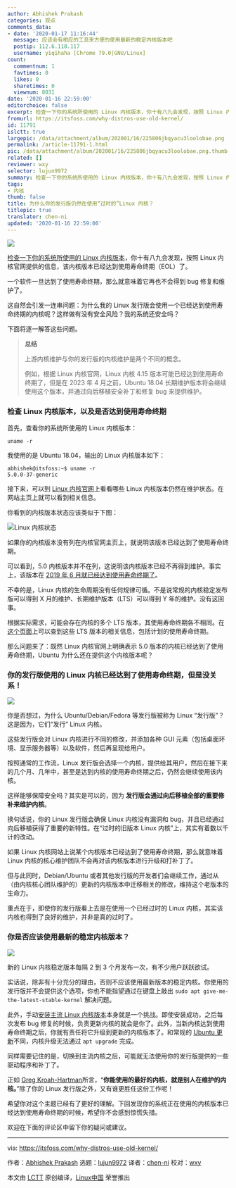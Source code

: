 ```yaml
---
author: Abhishek Prakash
categories: 观点
comments_data:
- date: '2020-01-17 11:16:44'
  message: 应该会有相应的工具来方便的使用最新的稳定内核版本吧
  postip: 112.6.118.117
  username: yiqihaha [Chrome 79.0|GNU/Linux]
count:
  commentnum: 1
  favtimes: 0
  likes: 0
  sharetimes: 0
  viewnum: 8031
date: '2020-01-16 22:59:00'
editorchoice: false
excerpt: 检查一下你的系统所使用的 Linux 内核版本，你十有八九会发现，按照 Linux 内核官网提供的信息，该内核版本已经达到使用寿命终期（EOL）了。
fromurl: https://itsfoss.com/why-distros-use-old-kernel/
id: 11791
islctt: true
largepic: /data/attachment/album/202001/16/225806jbqyacu3loolobae.png
permalink: /article-11791-1.html
pic: /data/attachment/album/202001/16/225806jbqyacu3loolobae.png.thumb.jpg
related: []
reviewer: wxy
selector: lujun9972
summary: 检查一下你的系统所使用的 Linux 内核版本，你十有八九会发现，按照 Linux 内核官网提供的信息，该内核版本已经达到使用寿命终期（EOL）了。
tags:
- 内核
thumb: false
title: 为什么你的发行版仍然在使用“过时的”Linux 内核？
titlepic: true
translator: chen-ni
updated: '2020-01-16 22:59:00'
---
```


![](/data/attachment/album/202001/16/225806jbqyacu3loolobae.png)


[检查一下你的系统所使用的 Linux 内核版本](https://itsfoss.com/find-which-kernel-version-is-running-in-ubuntu/)，你十有八九会发现，按照 Linux 内核官网提供的信息，该内核版本已经达到使用寿命终期（EOL）了。


一个软件一旦达到了使用寿命终期，那么就意味着它再也不会得到 bug 修复和维护了。


这自然会引发一连串问题：为什么我的 Linux 发行版会使用一个已经达到使用寿命终期的内核呢？这样做有没有安全风险？我的系统还安全吗？


下面将逐一解答这些问题。



> 
> **总结**
> 
> 
> 上游内核维护与你的发行版的内核维护是两个不同的概念。
> 
> 
> 例如，根据 Linux 内核官网，Linux 内核 4.15 版本可能已经达到使用寿命终期了，但是在 2023 年 4 月之前，Ubuntu 18.04 长期维护版本将会继续使用这个版本，并通过向后移植安全补丁和修复 bug 来提供维护。
> 
> 
> 


### 检查 Linux 内核版本，以及是否达到使用寿命终期


首先，查看你的系统所使用的 Linux 内核版本：



```
uname -r
```

我使用的是 Ubuntu 18.04，输出的 Linux 内核版本如下：



```
abhishek@itsfoss:~$ uname -r
5.0.0-37-generic
```

接下来，可以到 [Linux 内核官网](https://www.kernel.org/)上看看哪些 Linux 内核版本仍然在维护状态。在网站主页上就可以看到相关信息。


你看到的内核版本状态应该类似于下图：


![Linux 内核状态](/data/attachment/album/202001/16/225934mpeb95byeky59spp.jpg)


如果你的内核版本没有列在内核官网主页上，就说明该版本已经达到了使用寿命终期。


可以看到，5.0 内核版本并不在列，这说明该内核版本已经不再得到维护。事实上，该版本在 [2019 年 6 月就已经达到使用寿命终期了](http://lkml.iu.edu/hypermail/linux/kernel/1906.0/02354.html)。


不幸的是，Linux 内核的生命周期没有任何规律可循。不是说常规的内核稳定发布版可以得到 X 月的维护、长期维护版本（LTS）可以得到 Y 年的维护。没有这回事。


根据实际需求，可能会存在内核的多个 LTS 版本，其使用寿命终期各不相同。在[这个页面](https://www.kernel.org/category/releases.html)上可以查到这些 LTS 版本的相关信息，包括计划的使用寿命终期。


那么问题来了：既然 Linux 内核官网上明确表示 5.0 版本的内核已经达到了使用寿命终期，Ubuntu 为什么还在提供这个内核版本呢？


### 你的发行版使用的 Linux 内核已经达到了使用寿命终期，但是没关系！


![](/data/attachment/album/202001/16/225922r6k6jggrj6kj2z8u.png)


你是否想过，为什么 Ubuntu/Debian/Fedora 等发行版被称为 Linux “发行版”？这是因为，它们“发行” Linux 内核。


这些发行版会对 Linux 内核进行不同的修改，并添加各种 GUI 元素（包括桌面环境、显示服务器等）以及软件，然后再呈现给用户。


按照通常的工作流，Linux 发行版会选择一个内核，提供给其用户，然后在接下来的几个月、几年中，甚至是达到内核的使用寿命终期之后，仍然会继续使用该内核。


这样能够保障安全吗？其实是可以的，因为 **发行版会通过向后移植全部的重要修补来维护内核**。


换句话说，你的 Linux 发行版会确保 Linux 内核没有漏洞和 bug，并且已经通过向后移植获得了重要的新特性。在“过时的旧版本 Linux 内核”上，其实有着数以千计的改动。


如果 Linux 内核网站上说某个内核版本已经达到了使用寿命终期，那么就意味着 Linux 内核的核心维护团队不会再对该内核版本进行升级和打补丁了。


但与此同时，Debian/Ubuntu 或者其他发行版的开发者们会继续工作，通过从（由内核核心团队维护的）更新的内核版本中迁移相关的修改，维持这个老版本的生命力。


重点在于，即使你的发行版看上去是在使用一个已经过时的 Linux 内核，其实该内核也得到了良好的维护，并非是真的过时了。


### 你是否应该使用最新的稳定内核版本？


![](/data/attachment/album/202001/16/225924xh37qhvppvk333h7.png)


新的 Linux 内核稳定版本每隔 2 到 3 个月发布一次，有不少用户跃跃欲试。


实话说，除非有十分充分的理由，否则不应该使用最新版本的稳定内核。你使用的发行版并不会提供这个选项，你也不能指望通过在键盘上敲出 `sudo apt give-me-the-latest-stable-kernel` 解决问题。


此外，手动[安装主流 Linux 内核版本](https://wiki.ubuntu.com/Kernel/MainlineBuilds)本身就是一个挑战。即使安装成功，之后每次发布 bug 修复的时候，负责更新内核的就会是你了。此外，当新内核达到使用寿命终期之后，你就有责任将它升级到更新的内核版本了。和常规的 [Ubuntu 更新](https://itsfoss.com/update-ubuntu/)不同，内核升级无法通过 `apt upgrade` 完成。


同样需要记住的是，切换到主流内核之后，可能就无法使用你的发行版提供的一些驱动程序和补丁了。


正如 [Greg Kroah-Hartman](https://en.wikipedia.org/wiki/Greg_Kroah-Hartman)所言，“**你能使用的最好的内核，就是别人在维护的内核。**”除了你的 Linux 发行版之外，又有谁更胜任这份工作呢！


希望你对这个主题已经有了更好的理解。下回发现你的系统正在使用的内核版本已经达到使用寿命终期的时候，希望你不会感到惊慌失措。


欢迎在下面的评论区中留下你的疑问或建议。




---


via: <https://itsfoss.com/why-distros-use-old-kernel/>


作者：[Abhishek Prakash](https://itsfoss.com/author/abhishek/) 选题：[lujun9972](https://github.com/lujun9972) 译者：[chen-ni](https://github.com/chen-ni) 校对：[wxy](https://github.com/wxy)


本文由 [LCTT](https://github.com/LCTT/TranslateProject) 原创编译，[Linux中国](https://linux.cn/) 荣誉推出